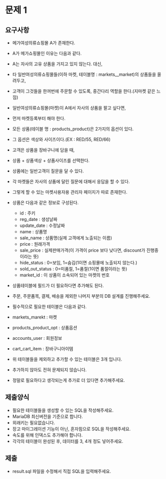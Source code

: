 # 문제 1

## 요구사항
- 메가여성의류쇼핑몰 A가 존재한다.
- A가 메가쇼핑몰인 이유는 다음과 같다.
- A는 자사의 고유 상품을 가지고 있지 않는다. 대신,
- 타 일반여성의류쇼핑몰들(이하 마켓, 테이블명 : markets__market)의 상품들을 올려두고,
- 고객이 그것들을 한꺼번에 주문할 수 있도록, 중간다리 역할을 한다.(지마켓 같은 느낌)
- 일반여성의류쇼핑몰(마켓)이 A에서 자사의 상품을 팔고 싶다면,
- 먼저 마켓등록부터 해야 한다.
- 모든 상품(테이블 명 : products_product)은 2가지의 옵션이 있다.
- 그 옵션은 색상와 사이즈이다.(EX : RED/55, RED/66)

- 고객은 상품을 장바구니에 담을 때,
- 상품 + 상품색상 + 상품사이즈를 선택한다.
- 상품에는 일반고객이 질문을 달 수 있다.
- 각 마켓들은 자사의 상품에 달린 질문에 대해서 응답을 할 수 있다.
- 그렇게 할 수 있는 마켓사용자용 관리자 페이지가 따로 존재한다. 
- 상품은 다음과 같은 정보로 구성된다.
  - id : 주키
  - reg_date : 생성날짜
  - update_date : 수정날짜
  - name : 상품명
  - sale_name : 상품명(실제 고객에게 노출되는 이름)
  - price : 원래가격
  - sale_price : 실제판매가격(이 가격이 price 보다 낮다면, discount가 진행중이라는 뜻)
  - hide_status : 0=보임, 1=숨김(1이면 쇼핑몰에 노출되지 않는다.)
  - sold_out_status : 0=미품절, 1=품절(1이면 품절이라는 뜻)
  - market_id : 이 상품이 소속되어 있는 마켓의 번호
- 상품테이블에 필드가 더 필요하다면 추가해도 된다.
- 주문, 주문품목, 결제, 배송을 제외한 나머지 부분의 DB 설계를 진행해주세요.
- 필수적으로 필요한 테이블은 다음과 같다.
- markets_marekt : 마켓
- products_product_opt : 상품옵션
- accounts_user : 회원정보
- cart_cart_item : 장바구니아이템
- 위 테이블들을 제외하고 추가할 수 있는 테이블은 3개 입니다.
- 추가하지 않아도 전혀 문제되지 않습니다.
- 정말로 필요하다고 생각되는게 추가로 더 있다면 추가해주세요.

## 제출양식
- 필요한 테이블들을 생성할 수 있는 SQL을 작성해주세요.
- MariaDB 최신버전을 기준으로 합니다.
- 외래키는 필요없습니다.
- 장고 마이그레이션 기능이 아닌, 혼자힘으로 SQL을 작성해주세요.
- 속도를 위해 인덱스도 추가해야 합니다.
- 각각의 테이블이 완성된 후, 데이터를 3, 4개 정도 넣어주세요.

## 제출
- result.sql 파일을 수정해서 직접 SQL을 입력해주세요.
